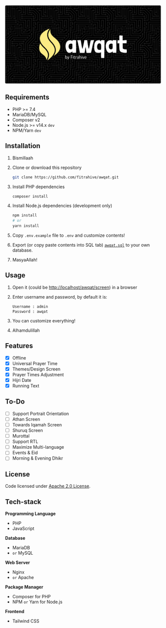 ![Awqat by Fitrahive](./assets/img/banner.png)

## Requirements

- PHP >= 7.4
- MariaDB/MySQL
- Composer v2
- Node.js >= v14.x `dev`
- NPM/Yarn `dev`

## Installation

1. Bismillaah
2. Clone or download this repository

   ```bash
   git clone https://github.com/fitrahive/awqat.git
   ```

3. Install PHP dependencies

   ```bash
   composer install
   ```

4. Install Node.js dependencies (development only)

   ```bash
   npm install
   # or
   yarn install
   ```

5. Copy `.env.example` file to `.env` and customize contents!
6. Export (or copy paste contents into SQL tab) [`awqat.sql`](./database/awqat.sql) to your own database.
7. MasyaAllah!

## Usage

1. Open it (could be [http://localhost/awqat/screen](http://localhost/awqat/screen)) in a browser
2. Enter username and password, by default it is:

   ```
   Username : admin
   Password : awqat
   ```

3. You can customize everything!
4. Alhamdulillah

## Features

- [x] Offline
- [x] Universal Prayer Time
- [x] Themes/Design Screen
- [x] Prayer Times Adjustment
- [x] Hijri Date
- [x] Running Text

## To-Do

- [ ] Support Portrait Orientation
- [ ] Athan Screen
- [ ] Towards Iqamah Screen
- [ ] Shuruq Screen
- [ ] Murottal
- [ ] Support RTL
- [ ] Maximize Multi-language
- [ ] Events & Eid
- [ ] Morning & Evening Dhikr

## License

Code licensed under [Apache 2.0 License](./LICENSE).

## Tech-stack

**Programming Language**

- PHP
- JavaScript

**Database**

- MariaDB
- `or` MySQL

**Web Server**

- Nginx
- `or` Apache

**Package Manager**

- Composer for PHP
- NPM `or` Yarn for Node.js

**Frontend**

- Tailwind CSS
